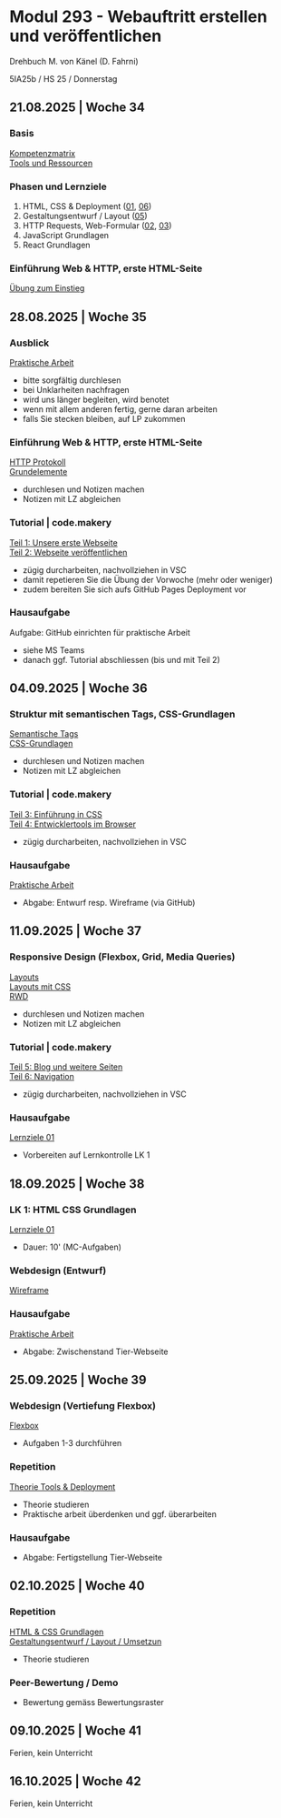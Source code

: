 # Modul 293 - Webauftritt erstellen und veröffentlichen

Drehbuch M. von Känel (D. Fahrni)

5IA25b / HS 25 / Donnerstag

## 21.08.2025 | Woche 34

### Basis

[Kompetenzmatrix](https://kompetenzmatrix.ch/cluster-api/m293/)<br>
[Tools und Ressourcen](01_Organisatorisches/Tools.pdf)

### Phasen und Lernziele

1. HTML, CSS & Deployment ([01](02_Leistungsbeurteilungen/Lernziele_01.pdf), [06](02_Leistungsbeurteilungen/Lernziele_06.pdf))
2. Gestaltungsentwurf / Layout ([05](02_Leistungsbeurteilungen/Lernziele_05.pdf))
3. HTTP Requests, Web-Formular ([02](02_Leistungsbeurteilungen/Lernziele_02.pdf), [03](02_Leistungsbeurteilungen/Lernziele_03.pdf))
4. JavaScript Grundlagen       
5. React Grundlagen            

### Einführung Web & HTTP, erste HTML-Seite

[Übung zum Einstieg](10_HTML_und_CSS/Einstieg_und_Tools.pdf)

## 28.08.2025 | Woche 35

### Ausblick

[Praktische Arbeit](02_Leistungsbeurteilungen/Tierwelt.pdf)

- bitte sorgfältig durchlesen
- bei Unklarheiten nachfragen
- wird uns länger begleiten, wird benotet
- wenn mit allem anderen fertig, gerne daran arbeiten
- falls Sie stecken bleiben, auf LP zukommen

### Einführung Web & HTTP, erste HTML-Seite

[HTTP Protokoll](https://www.w3schools.com/whatis/whatis_http.asp)<br>
[Grundelemente](https://w3schools.tech/de/tutorial/html/html_basic_tags)

- durchlesen und Notizen machen
- Notizen mit LZ abgleichen

### Tutorial | code.makery

[Teil 1: Unsere erste Webseite](https://code.makery.ch/de/library/html-css/part1/)<br>
[Teil 2: Webseite veröffentlichen](https://code.makery.ch/de/library/html-css/part2/)

- zügig durcharbeiten, nachvollziehen in VSC
- damit repetieren Sie die Übung der Vorwoche (mehr oder weniger)
- zudem bereiten Sie sich aufs GitHub Pages Deployment vor

### Hausaufgabe

Aufgabe: GitHub einrichten für praktische Arbeit

- siehe MS Teams
- danach ggf. Tutorial abschliessen (bis und mit Teil 2)

## 04.09.2025 | Woche 36

### Struktur mit semantischen Tags, CSS-Grundlagen

[Semantische Tags](https://w3schools.tech/de/tutorial/html/html_layout_elements)<br>
[CSS-Grundlagen](https://w3schools.tech/de/tutorial/css/index)

- durchlesen und Notizen machen
- Notizen mit LZ abgleichen

### Tutorial | code.makery

[Teil 3: Einführung in CSS](https://code.makery.ch/de/library/html-css/part3/)<br>
[Teil 4: Entwicklertools im Browser](https://code.makery.ch/de/library/html-css/part4/)

- zügig durcharbeiten, nachvollziehen in VSC

### Hausaufgabe 

[Praktische Arbeit](02_Leistungsbeurteilungen/Tierwelt.pdf)

- Abgabe: Entwurf resp. Wireframe (via GitHub)

## 11.09.2025 | Woche 37

### Responsive Design (Flexbox, Grid, Media Queries)

[Layouts](https://w3schools.tech/de/tutorial/html/html_layouts)<br>
[Layouts mit CSS](https://w3schools.tech/de/tutorial/html/html_layout_using_css)<br>
[RWD](https://w3schools.tech/de/tutorial/html/html_responsiveness)

- durchlesen und Notizen machen
- Notizen mit LZ abgleichen

### Tutorial | code.makery

[Teil 5: Blog und weitere Seiten](https://code.makery.ch/de/library/html-css/part5/)<br>
[Teil 6: Navigation](https://code.makery.ch/de/library/html-css/part6/)

- zügig durcharbeiten, nachvollziehen in VSC

### Hausaufgabe 

[Lernziele 01](02_Leistungsbeurteilungen/Lernziele_01.pdf)

- Vorbereiten auf Lernkontrolle LK 1

## 18.09.2025 | Woche 38

### LK 1: HTML CSS Grundlagen

[Lernziele 01](02_Leistungsbeurteilungen/Lernziele_01.pdf)

- Dauer: 10' (MC-Aufgaben)

### Webdesign (Entwurf)

[Wireframe](15_Webdesign/Wireframe_Intro.pdf)

### Hausaufgabe 

[Praktische Arbeit](02_Leistungsbeurteilungen/Tierwelt.pdf)

- Abgabe: Zwischenstand Tier-Webseite

## 25.09.2025 | Woche 39

### Webdesign (Vertiefung Flexbox)

[Flexbox](15_Webdesign/Webdesign_mit_Flexbox.pdf)

- Aufgaben 1-3 durchführen

### Repetition

[Theorie Tools & Deployment](04_Theorie/Theorie_06.pdf)

- Theorie studieren
- Praktische arbeit überdenken und ggf. überarbeiten

### Hausaufgabe 

- Abgabe: Fertigstellung Tier-Webseite

## 02.10.2025 | Woche 40

### Repetition

[HTML & CSS Grundlagen](04_Theorie/Theorie_01.pdf)<br>
[Gestaltungsentwurf / Layout / Umsetzun](04_Theorie/Theorie_05.pdf)

- Theorie studieren

### Peer-Bewertung / Demo

- Bewertung gemäss Bewertungsraster

## 09.10.2025 | Woche 41

Ferien, kein Unterricht

## 16.10.2025 | Woche 42

Ferien, kein Unterricht
